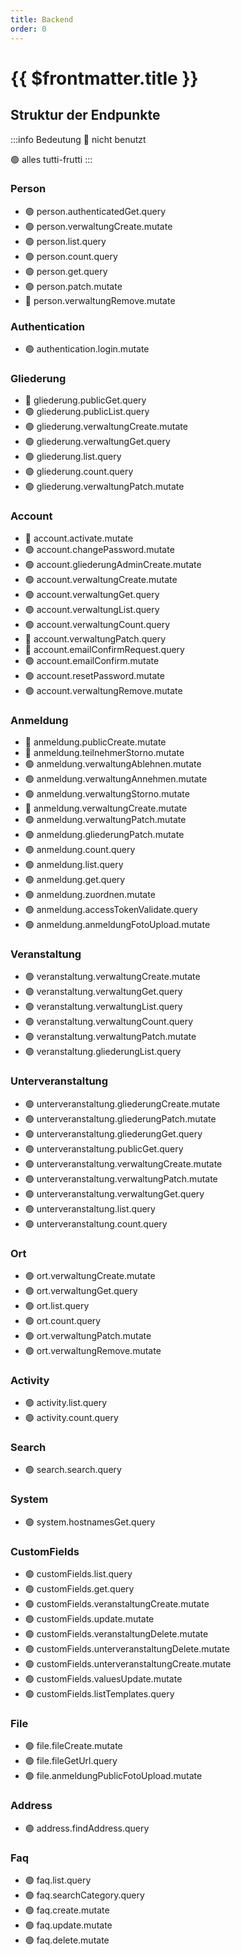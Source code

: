 ```yaml
---
title: Backend
order: 0
---
```


# {{ $frontmatter.title }}

## Struktur der Endpunkte

:::info Bedeutung
🔴 nicht benutzt

🟢 alles tutti-frutti
:::

### Person

- 🟢 person.authenticatedGet.query
- 🟢 person.verwaltungCreate.mutate
- 🟢 person.list.query
- 🟢 person.count.query
- 🟢 person.get.query
- 🟢 person.patch.mutate
- 🔴 person.verwaltungRemove.mutate

### Authentication

- 🟢 authentication.login.mutate

### Gliederung

- 🔴 gliederung.publicGet.query
- 🟢 gliederung.publicList.query
- 🟢 gliederung.verwaltungCreate.mutate
- 🟢 gliederung.verwaltungGet.query
- 🟢 gliederung.list.query
- 🟢 gliederung.count.query
- 🟢 gliederung.verwaltungPatch.mutate

### Account

- 🔴 account.activate.mutate
- 🟢 account.changePassword.mutate
- 🟢 account.gliederungAdminCreate.mutate
- 🟢 account.verwaltungCreate.mutate
- 🟢 account.verwaltungGet.query
- 🟢 account.verwaltungList.query
- 🟢 account.verwaltungCount.query
- 🔴 account.verwaltungPatch.query
- 🔴 account.emailConfirmRequest.query
- 🟢 account.emailConfirm.mutate
- 🟢 account.resetPassword.mutate
- 🟢 account.verwaltungRemove.mutate

### Anmeldung

- 🔴 anmeldung.publicCreate.mutate
- 🔴 anmeldung.teilnehmerStorno.mutate
- 🟢 anmeldung.verwaltungAblehnen.mutate
- 🟢 anmeldung.verwaltungAnnehmen.mutate
- 🟢 anmeldung.verwaltungStorno.mutate
- 🔴 anmeldung.verwaltungCreate.mutate
- 🟢 anmeldung.verwaltungPatch.mutate
- 🟢 anmeldung.gliederungPatch.mutate
- 🟢 anmeldung.count.query
- 🟢 anmeldung.list.query
- 🟢 anmeldung.get.query
- 🟢 anmeldung.zuordnen.mutate
- 🟢 anmeldung.accessTokenValidate.query
- 🟢 anmeldung.anmeldungFotoUpload.mutate

### Veranstaltung

- 🟢 veranstaltung.verwaltungCreate.mutate
- 🟢 veranstaltung.verwaltungGet.query
- 🟢 veranstaltung.verwaltungList.query
- 🟢 veranstaltung.verwaltungCount.query
- 🟢 veranstaltung.verwaltungPatch.mutate
- 🟢 veranstaltung.gliederungList.query

### Unterveranstaltung

- 🟢 unterveranstaltung.gliederungCreate.mutate
- 🟢 unterveranstaltung.gliederungPatch.mutate
- 🟢 unterveranstaltung.gliederungGet.query
- 🟢 unterveranstaltung.publicGet.query
- 🟢 unterveranstaltung.verwaltungCreate.mutate
- 🟢 unterveranstaltung.verwaltungPatch.mutate
- 🟢 unterveranstaltung.verwaltungGet.query
- 🟢 unterveranstaltung.list.query
- 🟢 unterveranstaltung.count.query

### Ort

- 🟢 ort.verwaltungCreate.mutate
- 🟢 ort.verwaltungGet.query
- 🟢 ort.list.query
- 🟢 ort.count.query
- 🟢 ort.verwaltungPatch.mutate
- 🟢 ort.verwaltungRemove.mutate

### Activity

- 🟢 activity.list.query
- 🟢 activity.count.query

### Search

- 🟢 search.search.query

### System

- 🟢 system.hostnamesGet.query

### CustomFields

- 🟢 customFields.list.query
- 🟢 customFields.get.query
- 🟢 customFields.veranstaltungCreate.mutate
- 🟢 customFields.update.mutate
- 🟢 customFields.veranstaltungDelete.mutate
- 🟢 customFields.unterveranstaltungDelete.mutate
- 🟢 customFields.unterveranstaltungCreate.mutate
- 🟢 customFields.valuesUpdate.mutate
- 🟢 customFields.listTemplates.query

### File

- 🟢 file.fileCreate.mutate
- 🟢 file.fileGetUrl.query
- 🟢 file.anmeldungPublicFotoUpload.mutate

### Address

- 🟢 address.findAddress.query

### Faq

- 🟢 faq.list.query
- 🟢 faq.searchCategory.query
- 🟢 faq.create.mutate
- 🟢 faq.update.mutate
- 🟢 faq.delete.mutate
